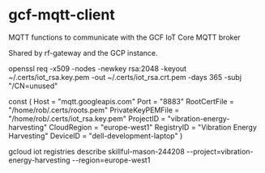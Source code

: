 # gcf-mqtt-client
MQTT functions to communicate with the GCF IoT Core MQTT broker

Shared by rf-gateway and the GCP instance.


openssl req -x509 -nodes -newkey rsa:2048 -keyout ~/.certs/iot_rsa.key.pem -out ~/.certs/iot_rsa.crt.pem -days 365 -subj "/CN=unused"


const (
	Host              = "mqtt.googleapis.com"
	Port              = "8883"
	RootCertFile      = "/home/rob/.certs/roots.pem"
	PrivateKeyPEMFile = "/home/rob/.certs/iot_rsa.key.pem"
	ProjectID         = "vibration-energy-harvesting"
	CloudRegion       = "europe-west1"
	RegistryID        = "Vibration Energy Harvesting"
	DeviceID          = "dell-development-laptop"
)

gcloud iot registries describe skillful-mason-244208 --project=vibration-energy-harvesting --region=europe-west1